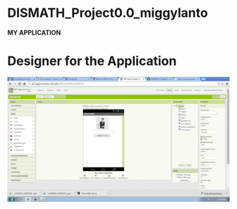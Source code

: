 # DISMATH_Project0.0_miggylanto
**MY APPLICATION**

# Designer for the Application
![alt text](https://raw.githubusercontent.com/DeLaSalleUniversity-Manila-DISMATH-t216/DISMATH_Project0.0_miggylanto/master/Designer.png)


